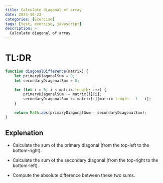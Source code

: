 ```yaml
---
title: Calculate diagonal of array
date: 2024-10-23
categories: [Exercise]
tags: [test, exercise, javascript]
description: >
  Calculate diagonal of array
---
```


# TL:DR

```javascript
function diagonalDifference(matrix) {
    let primaryDiagonalSum = 0;
    let secondaryDiagonalSum = 0;

    for (let i = 0; i < matrix.length; i++) {
        primaryDiagonalSum += matrix[i][i];
        secondaryDiagonalSum += matrix[i][matrix.length - 1 - i];
    }

    return Math.abs(primaryDiagonalSum - secondaryDiagonalSum);
}
```

## Explenation

* Calculate the sum of the primary diagonal (from the top-left to the bottom-right).

* Calculate the sum of the secondary diagonal (from the top-right to the bottom-left).

* Compute the absolute difference between these two sums.